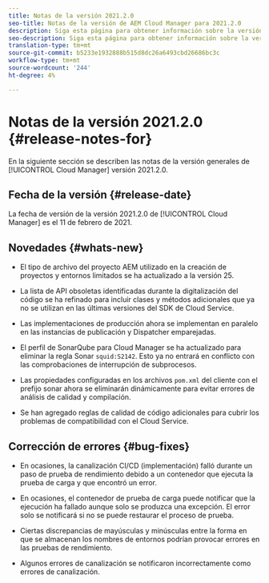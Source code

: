 ```yaml
---
title: Notas de la versión 2021.2.0
seo-title: Notas de la versión de AEM Cloud Manager para 2021.2.0
description: Siga esta página para obtener información sobre la versión 2021.2.0 de Cloud Manager
seo-description: Siga esta página para obtener información sobre la versión 2021.2.0 de AEM Cloud Manager
translation-type: tm+mt
source-git-commit: b5233e1932888b515d8dc26a6493cbd26686bc3c
workflow-type: tm+mt
source-wordcount: '244'
ht-degree: 4%

---
```


# Notas de la versión 2021.2.0 {#release-notes-for}

En la siguiente sección se describen las notas de la versión generales de [!UICONTROL Cloud Manager] versión 2021.2.0.

## Fecha de la versión {#release-date}

La fecha de versión de la versión 2021.2.0 de [!UICONTROL Cloud Manager] es el 11 de febrero de 2021.

## Novedades {#whats-new}

* El tipo de archivo del proyecto AEM utilizado en la creación de proyectos y entornos limitados se ha actualizado a la versión 25.

* La lista de API obsoletas identificadas durante la digitalización del código se ha refinado para incluir clases y métodos adicionales que ya no se utilizan en las últimas versiones del SDK de Cloud Service.

* Las implementaciones de producción ahora se implementan en paralelo en las instancias de publicación y Dispatcher emparejadas.

* El perfil de SonarQube para Cloud Manager se ha actualizado para eliminar la regla Sonar `squid:S2142`. Esto ya no entrará en conflicto con las comprobaciones de interrupción de subprocesos.

* Las propiedades configuradas en los archivos `pom.xml` del cliente con el prefijo sonar ahora se eliminarán dinámicamente para evitar errores de análisis de calidad y compilación.

* Se han agregado reglas de calidad de código adicionales para cubrir los problemas de compatibilidad con el Cloud Service.

## Corrección de errores {#bug-fixes}

* En ocasiones, la canalización CI/CD (implementación) falló durante un paso de prueba de rendimiento debido a un contenedor que ejecuta la prueba de carga y que encontró un error.

* En ocasiones, el contenedor de prueba de carga puede notificar que la ejecución ha fallado aunque solo se produzca una excepción. El error solo se notificará si no se puede restaurar el proceso de prueba.

* Ciertas discrepancias de mayúsculas y minúsculas entre la forma en que se almacenan los nombres de entornos podrían provocar errores en las pruebas de rendimiento.

* Algunos errores de canalización se notificaron incorrectamente como errores de canalización.